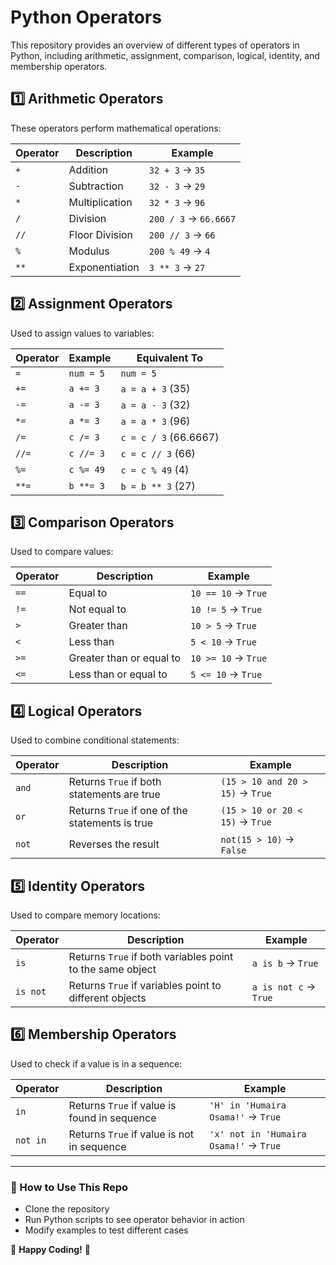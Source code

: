 # Python Operators

This repository provides an overview of different types of operators in Python, including arithmetic, assignment, comparison, logical, identity, and membership operators.

## 1️⃣ Arithmetic Operators
These operators perform mathematical operations:

| Operator | Description | Example |
|----------|------------|---------|
| `+` | Addition | `32 + 3` → `35` |
| `-` | Subtraction | `32 - 3` → `29` |
| `*` | Multiplication | `32 * 3` → `96` |
| `/` | Division | `200 / 3` → `66.6667` |
| `//` | Floor Division | `200 // 3` → `66` |
| `%` | Modulus | `200 % 49` → `4` |
| `**` | Exponentiation | `3 ** 3` → `27` |

## 2️⃣ Assignment Operators
Used to assign values to variables:

| Operator | Example | Equivalent To |
|----------|---------|---------------|
| `=` | `num = 5` | `num = 5` |
| `+=` | `a += 3` | `a = a + 3` (35) |
| `-=` | `a -= 3` | `a = a - 3` (32) |
| `*=` | `a *= 3` | `a = a * 3` (96) |
| `/=` | `c /= 3` | `c = c / 3` (66.6667) |
| `//=` | `c //= 3` | `c = c // 3` (66) |
| `%=` | `c %= 49` | `c = c % 49` (4) |
| `**=` | `b **= 3` | `b = b ** 3` (27) |

## 3️⃣ Comparison Operators
Used to compare values:

| Operator | Description | Example |
|----------|------------|---------|
| `==` | Equal to | `10 == 10` → `True` |
| `!=` | Not equal to | `10 != 5` → `True` |
| `>` | Greater than | `10 > 5` → `True` |
| `<` | Less than | `5 < 10` → `True` |
| `>=` | Greater than or equal to | `10 >= 10` → `True` |
| `<=` | Less than or equal to | `5 <= 10` → `True` |

## 4️⃣ Logical Operators
Used to combine conditional statements:

| Operator | Description | Example |
|----------|------------|---------|
| `and` | Returns `True` if both statements are true | `(15 > 10 and 20 > 15)` → `True` |
| `or` | Returns `True` if one of the statements is true | `(15 > 10 or 20 < 15)` → `True` |
| `not` | Reverses the result | `not(15 > 10)` → `False` |

## 5️⃣ Identity Operators
Used to compare memory locations:

| Operator | Description | Example |
|----------|------------|---------|
| `is` | Returns `True` if both variables point to the same object | `a is b` → `True` |
| `is not` | Returns `True` if variables point to different objects | `a is not c` → `True` |

## 6️⃣ Membership Operators
Used to check if a value is in a sequence:

| Operator | Description | Example |
|----------|------------|---------|
| `in` | Returns `True` if value is found in sequence | `'H' in 'Humaira Osama!'` → `True` |
| `not in` | Returns `True` if value is not in sequence | `'x' not in 'Humaira Osama!'` → `True` |

---

### 🚀 How to Use This Repo
- Clone the repository
- Run Python scripts to see operator behavior in action
- Modify examples to test different cases

📌 **Happy Coding!** 🎯
